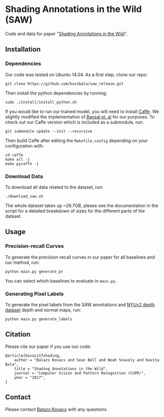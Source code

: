 # Shading Annotations in the Wild (SAW)

Code and data for paper "[Shading Annotations in the Wild](http://opensurfaces.cs.cornell.edu/publications/saw/)".

## Installation
### Dependencies
Our code was tested on Ubuntu 14.04. As a first step, clone our repo:
```
git clone https://github.com/kovibalu/saw_release.git
```

Then install the python dependencies by running:
```
sudo ./install/install_python.sh
```

If you would like to run our trained model, you will need to install [Caffe](http://caffe.berkeleyvision.org). We slightly modified the implementation of [Bansal et. al](https://github.com/aayushbansal/MarrRevisited) for our purposes. To check out our Caffe version which is included as a submodule, run:
```
git submodule update --init --recursive
```

Then build Caffe after editing the ``Makefile.config`` depending on your configuration with:
```
cd caffe
make all -j
make pycaffe -j
```

### Download Data
To download all data related to the dataset, run:
```
./download_saw.sh
```

The whole dataset takes up ~26.7GB, please see the documentation in the script for a
detailed breakdown of sizes for the different parts of the dataset.

## Usage
### Precision-recall Curves
To generate the precision-recall curves in our paper for all baselines and our method, run:
```
python main.py generate_pr
```
You can select which baselines to evaluate in ``main.py``.

### Generating Pixel Labels
To generate the pixel labels from the SAW annotations and [NYUv2 depth dataset](http://cs.nyu.edu/~silberman/datasets/nyu_depth_v2.html) depth and normal maps, run:
```
python main.py generate_labels
```

## Citation
Please cite our paper if you use our code:
```
@article{kovacs17shading,
	author = "Balazs Kovacs and Sean Bell and Noah Snavely and Kavita Bala",
	title = "Shading Annotations in the Wild",
	journal = "Computer Vision and Pattern Recognition (CVPR)",
	year = "2017",
}
```

## Contact
Please contact [Balazs Kovacs](http://bkovacs.com) with any questions.
